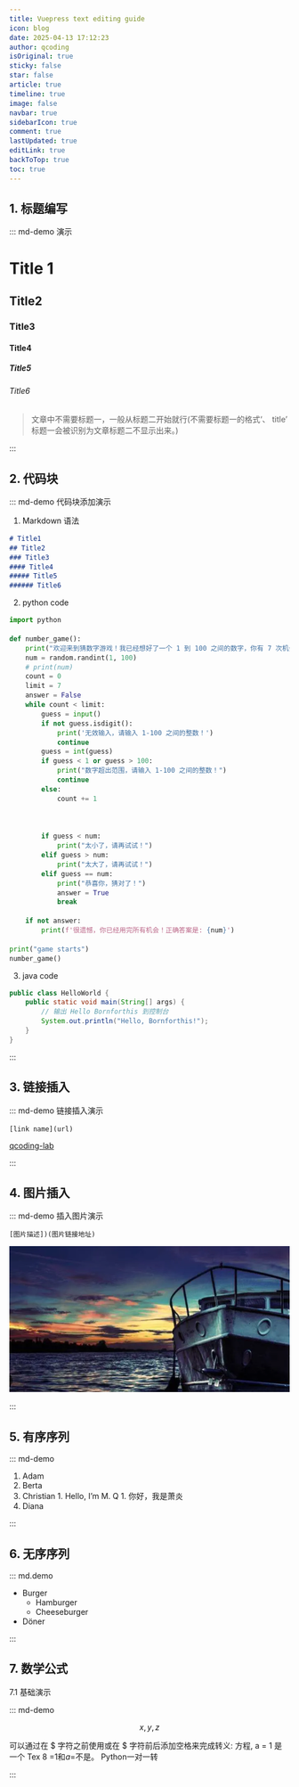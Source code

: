 ```yaml
---
title: Vuepress text editing guide
icon: blog
date: 2025-04-13 17:12:23
author: qcoding
isOriginal: true
sticky: false
star: false
article: true
timeline: true
image: false
navbar: true
sidebarIcon: true
comment: true
lastUpdated: true
editLink: true
backToTop: true
toc: true
---
```


## 1. 标题编写

::: md-demo 演示

# Title 1

## Title2

### Title3

#### Title4

##### Title5

###### Title6

> 文章中不需要标题一，一般从标题二开始就行(不需要标题一的格式‘、 title’ 标题一会被识别为文章标题二不显示出来。)

::: 

## 2. 代码块

::: md-demo 代码块添加演示

1. Markdown 语法

```markdown
# Title1
## Title2
### Title3
#### Title4
##### Title5
###### Title6
```

2. python code

``````python
import python

def number_game():
    print("欢迎来到猜数字游戏！我已经想好了一个 1 到 100 之间的数字，你有 7 次机会来猜它。")
    num = random.randint(1, 100)
    # print(num)
    count = 0
    limit = 7
    answer = False
    while count < limit:
        guess = input()
        if not guess.isdigit():
            print('无效输入，请输入 1-100 之间的整数！')
            continue
        guess = int(guess)
        if guess < 1 or guess > 100:
            print("数字超出范围，请输入 1-100 之间的整数！")
            continue
        else:
            count += 1



        if guess < num:
            print("太小了，请再试试！")
        elif guess > num:
            print("太大了，请再试试！")
        elif guess == num:
            print("恭喜你，猜对了！")
            answer = True
            break

    if not answer:
        print(f'很遗憾，你已经用完所有机会！正确答案是: {num}')

print("game starts")
number_game()
``````

3. java code

```java
public class HelloWorld {
    public static void main(String[] args) {
        // 输出 Hello Bornforthis 到控制台
        System.out.println("Hello, Bornforthis!");
    }
}
```

:::

## 3. 链接插入

::: md-demo 链接插入演示

`[link name](url)`

[qcoding-lab](https://qcoding-lab.github.io/)

:::

## 4. 图片插入

::: md-demo 插入图片演示

`[图片描述])(图片链接地址)`

![image-20250413120516576](./my-blog.assets/image-20250413120516576.png)



:::

## 5. 有序序列

::: md-demo

1. Adam
2. Berta
3. Christian
    	1. Hello, I’m M. Q
    	1. 你好，我是萧炎
4. Diana

:::

## 6. 无序序列

::: md.demo 

- Burger
    - Hamburger
    - Cheeseburger
- Döner

:::

## 7. 数学公式

7.1 基础演示

::: md-demo

$$x, y, z$$

可以通过在 $ 字符之前使用或在 $ 字符前后添加空格来完成转义:
方程,
a = 1 是一个 Tex 8 =1和$a=$不是。
Python一对一转

:::